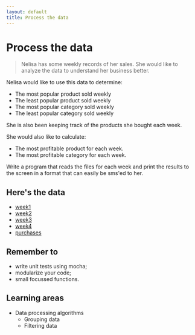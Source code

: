 ```yaml
---
layout: default
title: Process the data
---
```


# Process the data

> Nelisa has some weekly records of her sales. She would like to analyze the data to understand her business better.

Nelisa would like to use this data to determine:

* The most popular product sold weekly
* The least popular product sold weekly
* The most popular category sold weekly
* The least popular category sold weekly

She is also been keeping track of the products she bought each week.

She would also like to calculate:

* The most profitable product for each week.
* The most profitable category for each week.

Write a program that reads the files for each week and print the results to the screen in a format that can easily be sms'ed to her.

## Here's the data

* [week1](/csv-files/week1.csv)
* [week2](/csv-files/week2.csv)
* [week3](/csv-files/week3.csv)
* [week4](/csv-files/week4.csv)
* [purchases](/csv-files/purchases.csv)

## Remember to

* write unit tests using mocha;
* modularize your code;
* small focussed functions.

##  Learning areas

* Data processing algorithms
    * Grouping data
    * Filtering data
